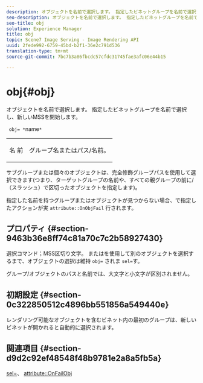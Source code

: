 ```yaml
---
description: オブジェクトを名前で選択します。 指定したビネットグループを名前で選択し、新しいMSSを開始します。
seo-description: オブジェクトを名前で選択します。 指定したビネットグループを名前で選択し、新しいMSSを開始します。
seo-title: obj
solution: Experience Manager
title: obj
topic: Scene7 Image Serving - Image Rendering API
uuid: 2fede992-6759-45bd-b2f1-36e2c791d536
translation-type: tm+mt
source-git-commit: 7bc7b3a86fbcdc57cfdc31745fae3afc06e44b15

---
```



# obj{#obj}

オブジェクトを名前で選択します。 指定したビネットグループを名前で選択し、新しいMSSを開始します。

` obj= *`name`*`

<table id="simpletable_6E0DA6CBCDCF4CDDAFA5A4C38E0D5FC5"> 
 <tr class="strow"> 
  <td class="stentry"> <p> <span class="codeph"> <span class="varname"> 名 </span> 前 </span> </p> </td> 
  <td class="stentry"> <p>グループ名またはパス/名前。 </p> </td> 
 </tr> 
</table>

サブグループまたは個々のオブジェクトは、完全修飾グループパスを使用して選択できます(つまり、ターゲットグループの名前や、すべての親グループの前に/（スラッシュ）で区切ったオブジェクトを指定します)。

指定した名前を持つグループまたはオブジェクトが見つからない場合、で指定したアクションが実 `attribute::OnObjFail` 行されます。

## プロパティ {#section-9463b36e8ff74c81a70c7c2b58927430}

選択コマンド；MSS区切り文字。 またはを使用して別のオブジェクトを選択するまで、オブジェクトの選択は維持 `obj=` されま `sel=`す。

グループ/オブジェクトのパスと名前では、大文字と小文字が区別されません。

## 初期設定 {#section-0c322850512c4896bb551856a549440e}

レンダリング可能なオブジェクトを含むビネット内の最初のグループは、新しいビネットが開かれると自動的に選択されます。

## 関連項目 {#section-d9d2c92ef48548f48b9781e2a8a5fb5a}

[sel=](../../../../../ir-api/http-protocol/image-rendering-api-ref/c-ir-http-protocol-ref/c-ir-http-protocol-command-reference/r-ir-sel.md#reference-01322c58d414481385c29fcdd27a090b)、 [attribute::OnFailObj](../../../../../ir-api/material-cat/image-rendering-api-ref/c-ir-material-catalog/c-ir-attributes-reference/r-ir-onfailobj.md#reference-4c6ba90418e84da5831f8573bbbf2c8d)
